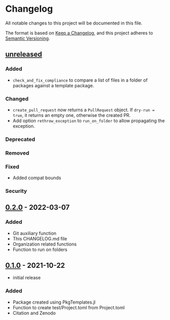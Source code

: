 # Changelog

All notable changes to this project will be documented in this file.

The format is based on [Keep a Changelog],
and this project adheres to [Semantic Versioning].

## [unreleased]

### Added

- `check_and_fix_compliance` to compare a list of files in a folder of packages against a template package.

### Changed

- `create_pull_request` now returns a `PullRequest` object. If `dry-run = true`, it returns an empty one, otherwise the created PR.
- Add option `rethrow_exception` to `run_on_folder` to allow propagating the exception.

### Deprecated

### Removed

### Fixed

- Added compat bounds

### Security

## [0.2.0] - 2022-03-07

### Added

- Git auxiliary function
- This CHANGELOG.md file
- Organization related functions
- Function to run on folders

## [0.1.0] - 2021-10-22

- initial release

### Added

- Package created using PkgTemplates.jl
- Function to create test/Project.toml from Project.toml
- Citation and Zenodo

<!-- Links -->
[keep a changelog]: https://keepachangelog.com/en/1.0.0/
[semantic versioning]: https://semver.org/spec/v2.0.0.html

<!-- Versions -->
[unreleased]: https://github.com/abelsiqueira/Emporium.jl/compare/v0.2.0...HEAD
[0.2.0]: https://github.com/abelsiqueira/Emporium.jl/compare/v0.1.0..v0.2.0
[0.1.0]: https://github.com/abelsiqueira/Emporium.jl/releases/tag/v0.1.0
